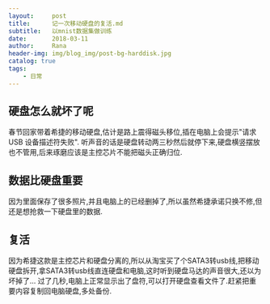 ```yaml
---
layout:     post
title:      记一次移动硬盘的复活.md
subtitle:   以mnist数据集做训练
date:       2018-03-11
author:     Rana
header-img: img/blog_img/post-bg-harddisk.jpg
catalog: true
tags:
    - 日常
---
```


## 硬盘怎么就坏了呢

春节回家带着希捷的移动硬盘,估计是路上震得磁头移位,插在电脑上会提示"请求 USB 设备描述符失败".
听声音的话是硬盘转动两三秒然后就停下来,硬盘横竖摆放也不管用,后来琢磨应该是主控芯片不能把磁头正确归位.


## 数据比硬盘重要

因为里面保存了很多照片,并且电脑上的已经删掉了,所以虽然希捷承诺只换不修,但还是想抢救一下硬盘里的数据.

## 复活

因为希捷这款是主控芯片和硬盘分离的,所以从淘宝买了个SATA3转usb线,把移动硬盘拆开,拿SATA3转usb线直连硬盘和电脑,这时听到硬盘马达的声音很大,还以为坏掉了...
过了几秒,电脑上正常显示出了盘符,可以打开硬盘查看文件了.赶紧把重要内容复制回电脑硬盘,多处备份.